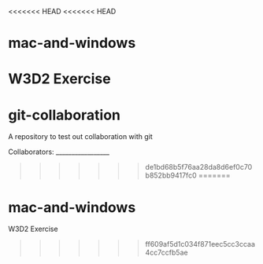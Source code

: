<<<<<<< HEAD
<<<<<<< HEAD
# mac-and-windows
W3D2 Exercise
=======
# git-collaboration
A repository to test out collaboration with git

Collaborators: _________________
>>>>>>> de1bd68b5f76aa28da8d6ef0c70b852bb9417fc0
=======
# mac-and-windows
W3D2 Exercise
>>>>>>> ff609af5d1c034f871eec5cc3ccaa4cc7ccfb5ae
